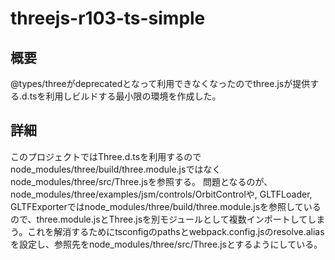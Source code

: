 # threejs-r103-ts-simple

## 概要
@types/threeがdeprecatedとなって利用できなくなったのでthree.jsが提供する.d.tsを利用しビルドする最小限の環境を作成した。

## 詳細
このプロジェクトではThree.d.tsを利用するのでnode_modules/three/build/three.module.jsではなくnode_modules/three/src/Three.jsを参照する。
問題となるのが、node_modules/three/examples/jsm/controls/OrbitControlや, GLTFLoader, GLTFExporterではnode_modules/three/build/three.module.jsを参照しているので、three.module.jsとThree.jsを別モジュールとして複数インポートしてしまう。これを解消するためにtsconfigのpathsとwebpack.config.jsのresolve.aliasを設定し、参照先をnode_modules/three/src/Three.jsとするようにしている。
